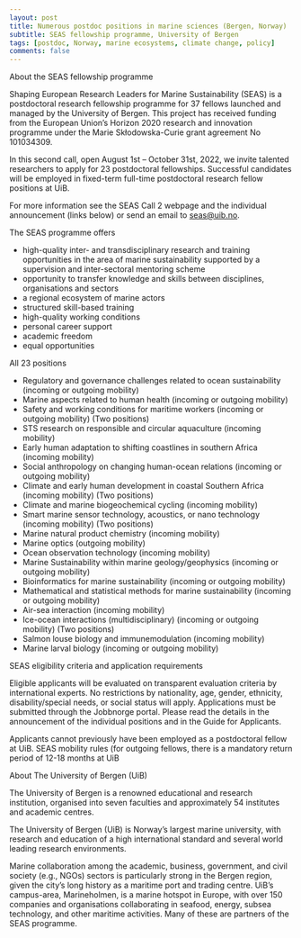 ```yaml
---
layout: post
title: Numerous postdoc positions in marine sciences (Bergen, Norway)
subtitle: SEAS fellowship programme, University of Bergen
tags: [postdoc, Norway, marine ecosystems, climate change, policy]
comments: false
---
```

About the SEAS fellowship programme

Shaping European Research Leaders for Marine Sustainability (SEAS) is a postdoctoral research fellowship programme for 37 fellows launched and managed by the University of Bergen. This project has received funding from the European Union’s Horizon 2020 research and innovation programme under the Marie Skłodowska-Curie grant agreement No 101034309.

In this second call, open August 1st – October 31st, 2022, we invite talented researchers to apply for 23 postdoctoral fellowships. Successful candidates will be employed in fixed-term full-time postdoctoral research fellow positions at UiB.

For more information see the SEAS Call 2 webpage and the individual announcement (links below) or send an email to seas@uib.no.

 

The SEAS programme offers

- high-quality inter- and transdisciplinary research and training opportunities in the area of marine sustainability supported by a supervision and inter-sectoral mentoring scheme
- opportunity to transfer knowledge and skills between disciplines, organisations and sectors
- a regional ecosystem of marine actors
- structured skill-based training
- high-quality working conditions
- personal career support
- academic freedom
- equal opportunities
 

All 23 positions

- Regulatory and governance challenges related to ocean sustainability (incoming or outgoing mobility)
- Marine aspects related to human health (incoming or outgoing mobility)
- Safety and working conditions for maritime workers (incoming or outgoing mobility) (Two positions)
- STS research on responsible and circular aquaculture (incoming mobility)
- Early human adaptation to shifting coastlines in southern Africa (incoming mobility)
- Social anthropology on changing human-ocean relations (incoming or outgoing mobility)
- Climate and early human development in coastal Southern Africa (incoming mobility) (Two positions)
- Climate and marine biogeochemical cycling (incoming mobility)
- Smart marine sensor technology, acoustics, or nano technology (incoming mobility) (Two positions)
- Marine natural product chemistry (incoming mobility)
- Marine optics (outgoing mobility)
- Ocean observation technology (incoming mobility)
- Marine Sustainability within marine geology/geophysics (incoming or outgoing mobility)
- Bioinformatics for marine sustainability (incoming or outgoing mobility)
- Mathematical and statistical methods for marine sustainability (incoming or outgoing mobility)
- Air-sea interaction (incoming mobility)
- Ice-ocean interactions (multidisciplinary) (incoming or outgoing mobility) (Two positions)
- Salmon louse biology and immunemodulation (incoming mobility)
- Marine larval biology (incoming or outgoing mobility)
 

SEAS eligibility criteria and application requirements

Eligible applicants will be evaluated on transparent evaluation criteria by international experts. No restrictions by nationality, age, gender, ethnicity, disability/special needs, or social status will apply. Applications must be submitted through the Jobbnorge portal. Please read the details in the announcement of the individual positions and in the Guide for Applicants.

Applicants cannot previously have been employed as a postdoctoral fellow at UiB.
SEAS mobility rules (for outgoing fellows, there is a mandatory return period of 12-18 months at UiB
 

About The University of Bergen (UiB) 

The University of Bergen is a renowned educational and research institution, organised into seven faculties and approximately 54 institutes and academic centres. 

The University of Bergen (UiB) is Norway’s largest marine university, with research and education of a high international standard and several world leading research environments.

Marine collaboration among the academic, business, government, and civil society (e.g., NGOs) sectors is particularly strong in the Bergen region, given the city’s long history as a maritime port and trading centre. UiB’s campus-area, Marineholmen, is a marine hotspot in Europe, with over 150 companies and organisations collaborating in seafood, energy, subsea technology, and other maritime activities. Many of these are partners of the SEAS programme.
